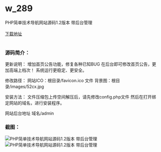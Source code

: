 # w_289
PHP简单技术导航网站源码1.2版本 带后台管理
<br/></br>
[下载地址](https://www.uuid2.com/289.html "下载地址")
<br/></br>
<h3>源码简介：</h3>
<p>更新说明：
增加首页公告功能，修复各种已知BUG
在后台即可修改首页公告，更加高端上档次！
系统运行更稳定、更安全。

修改路径：
网站ICO：根目录/favicon.ico 文件
背景图：根目录/images/52cx.jpg

安装方法：
文件压缩包上传空间解压后，请先修改config.php文件
然后在打开绑定网站的域名，进行安装程序。<p>
<p>网站后台地址 域名/admin<p>
<h3>截图：</h3>
<img src="https://www.uuid2.com/wp-content/uploads/img/202105/4344325579.jpg" alt="PHP简单技术导航网站源码1.2版本 带后台管理"><img src="https://www.uuid2.com/wp-content/uploads/img/202105/4344325654.jpg" alt="PHP简单技术导航网站源码1.2版本 带后台管理">
